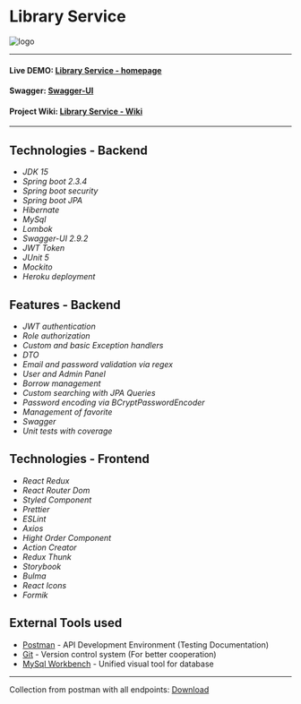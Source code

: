 # Library Service
![logo](https://github.com/Karetson/Spring-React-LibraryService/blob/main/logo.jpg)
***
#### Live DEMO: [Library Service - homepage](https://orzeleagle122.github.io/library-book/#/library-book/ "Library Service DEMO")
#### Swagger: [Swagger-UI](https://spring-react-library-service.herokuapp.com/swagger-ui.html "Swagger")
#### Project Wiki: [Library Service - Wiki](https://github.com/Karetson/Spring-React-LibraryService/wiki "Library Service Wiki")
***

## Technologies - Backend
* *JDK 15*
* *Spring boot 2.3.4*
* *Spring boot security*
* *Spring boot JPA*
* *Hibernate*
* *MySql*
* *Lombok*
* *Swagger-UI 2.9.2*
* *JWT Token*
* *JUnit 5*
* *Mockito*
* *Heroku deployment*

## Features - Backend
* *JWT authentication*
* *Role authorization*
* *Custom and basic Exception handlers*
* *DTO*
* *Email and password validation via regex*
* *User and Admin Panel*
* *Borrow management*
* *Custom searching with JPA Queries*
* *Password encoding via BCryptPasswordEncoder*
* *Management of favorite*
* *Swagger*
* *Unit tests with coverage*

## Technologies - Frontend
* *React Redux*
* *React Router Dom*
* *Styled Component*
* *Prettier*
* *ESLint*
* *Axios*
* *Hight Order Component*
* *Action Creator*
* *Redux Thunk*
* *Storybook*
* *Bulma*
* *React Icons*
* *Formik*


## External Tools used
* [Postman](https://www.postman.com/) - API Development Environment (Testing Documentation)
* [Git](https://git-scm.com/) - Version control system (For better cooperation)
* [MySql Workbench](https://www.mysql.com/products/workbench/) - Unified visual tool for database
***
Collection from postman with all endpoints: [Download](https://github.com/Karetson/Spring-React-LibraryService/blob/main/Library%20service%20-%20postman%20collection.json)
